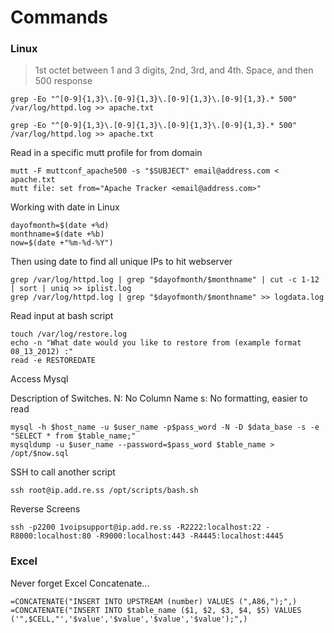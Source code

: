 # Commands

### Linux
>
>1st octet between 1 and 3 digits, 2nd, 3rd, and 4th. Space, and then 500 response
>
`grep -Eo "^[0-9]{1,3}\.[0-9]{1,3}\.[0-9]{1,3}\.[0-9]{1,3}.* 500" /var/log/httpd.log >> apache.txt`

    grep -Eo "^[0-9]{1,3}\.[0-9]{1,3}\.[0-9]{1,3}\.[0-9]{1,3}.* 500" /var/log/httpd.log >> apache.txt


Read in a specific mutt profile for from domain

    mutt -F muttconf_apache500 -s "$SUBJECT" email@address.com < apache.txt
    mutt file: set from="Apache Tracker <email@address.com>"


Working with date in Linux

    dayofmonth=$(date +%d)
    monthname=$(date +%b)
    now=$(date +"%m-%d-%Y")


Then using date to find all unique IPs to hit webserver

    grep /var/log/httpd.log | grep "$dayofmonth/$monthname" | cut -c 1-12 | sort | uniq >> iplist.log
    grep /var/log/httpd.log | grep "$dayofmonth/$monthname" >> logdata.log


Read input at bash script

    touch /var/log/restore.log
    echo -n "What date would you like to restore from (example format 08_13_2012) :"
    read -e RESTOREDATE


Access Mysql

Description of Switches.
N: No Column Name
s: No formatting, easier to read

    mysql -h $host_name -u $user_name -p$pass_word -N -D $data_base -s -e "SELECT * from $table_name;"
    mysqldump -u $user_name --password=$pass_word $table_name > /opt/$now.sql


SSH to call another script

    ssh root@ip.add.re.ss /opt/scripts/bash.sh

Reverse Screens

    ssh -p2200 1voipsupport@ip.add.re.ss -R2222:localhost:22 -R8000:localhost:80 -R9000:localhost:443 -R4445:localhost:4445

### Excel

Never forget Excel Concatenate...

    =CONCATENATE("INSERT INTO UPSTREAM (number) VALUES (",A86,");",)
    =CONCATENATE("INSERT INTO $table_name ($1, $2, $3, $4, $5) VALUES ('",$CELL,"','$value','$value','$value','$value');",)




